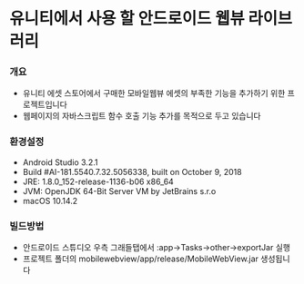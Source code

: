 # 유니티에서 사용 할 안드로이드 웹뷰 라이브러리

### 개요
- 유니티 에셋 스토어에서 구매한 모바일웹뷰 에셋의 부족한 기능을 추가하기 위한 프로젝트입니다
- 웹페이지의 자바스크립트 함수 호출 기능 추가를 목적으로 두고 있습니다

### 환경설정
- Android Studio 3.2.1
- Build #AI-181.5540.7.32.5056338, built on October 9, 2018
- JRE: 1.8.0_152-release-1136-b06 x86_64
- JVM: OpenJDK 64-Bit Server VM by JetBrains s.r.o
- macOS 10.14.2

### 빌드방법
- 안드로이드 스튜디오 우측 그래들탭에서 :app->Tasks->other->exportJar 실행
- 프로젝트 폴더의 mobilewebview/app/release/MobileWebView.jar 생성됩니다